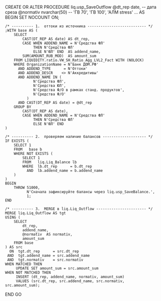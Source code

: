 CREATE OR ALTER PROCEDURE liq.usp_SaveOutflow
    @dt_rep    date,          -- дата среза
    @normativ  nvarchar(50)   -- 'ГВ 70', 'ГВ 100', 'АЛМ stress' …
AS
BEGIN
    SET NOCOUNT ON;

    /* ---------- 1.  оттоки из источника --------------------------- */
    ;WITH base AS (
        SELECT
            CAST(DT_REP AS date) AS dt_rep,
            CASE WHEN ADDEND_NAME = N'Средства ФЛ'
                 THEN N'Средства ФЛ'
                 ELSE N'ЮЛ' END  AS addend_name,
            SUM(AMOUNT_RUB_MOD)  AS amount_sum
        FROM LIQUIDITY.ratio.VW_SH_Ratio_Agg_LVL2_Fact WITH (NOLOCK)
        WHERE OrganizationName = N'Банк ДОМ.РФ'
          AND ADDEND_TYPE      = N'Оттоки'
          AND ADDEND_DESCR    <> N'Аккредитивы'
          AND ADDEND_NAME IN (
                 N'Средства ФЛ',
                 N'Средства ЮЛ',
                 N'Средства Ф/О в рамках станд. продуктов',
                 N'Средства Ф/О'
              )
          AND CAST(DT_REP AS date) = @dt_rep
        GROUP BY
            CAST(DT_REP AS date),
            CASE WHEN ADDEND_NAME = N'Средства ФЛ'
                 THEN N'Средства ФЛ'
                 ELSE N'ЮЛ' END
    )

    /* ---------- 2.  проверяем наличие балансов -------------------- */
    IF EXISTS (
        SELECT 1
        FROM   base b
        WHERE NOT EXISTS (
            SELECT 1
            FROM   liq.Liq_Balance lb
            WHERE  lb.dt_rep      = b.dt_rep
              AND  lb.addend_name = b.addend_name
        )
    )
    BEGIN
        THROW 51000,
              N'Сначала зафиксируйте балансы через liq.usp_SaveBalance.',
              1;
    END

    /* ---------- 3.  MERGE в liq.Liq_Outflow ----------------------- */
    MERGE liq.Liq_Outflow AS tgt
    USING (
        SELECT
            dt_rep,
            addend_name,
            @normativ  AS normativ,
            amount_sum
        FROM base
    ) AS src
      ON  tgt.dt_rep      = src.dt_rep
     AND  tgt.addend_name = src.addend_name
     AND  tgt.normativ    = src.normativ
    WHEN MATCHED THEN
         UPDATE SET amount_sum = src.amount_sum
    WHEN NOT MATCHED THEN
         INSERT (dt_rep, addend_name, normativ, amount_sum)
         VALUES (src.dt_rep, src.addend_name, src.normativ, src.amount_sum);
END
GO
